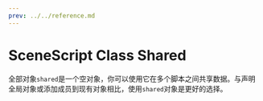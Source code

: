 ```yaml
---
prev: ../../reference.md
---
```


# SceneScript Class Shared

全部对象`shared`是一个空对象，你可以使用它在多个脚本之间共享数据。与声明全局对象或添加成员到现有对象相比，使用`shared`对象是更好的选择。